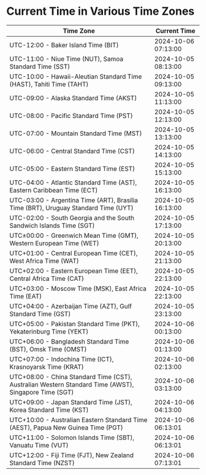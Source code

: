 # Current Time in Various Time Zones

| Time Zone | Current Time |
|-----------|--------------|
| UTC-12:00 - Baker Island Time (BIT) | 2024-10-06 07:13:00 |
| UTC-11:00 - Niue Time (NUT), Samoa Standard Time (SST) | 2024-10-05 08:13:00 |
| UTC-10:00 - Hawaii-Aleutian Standard Time (HAST), Tahiti Time (TAHT) | 2024-10-05 09:13:00 |
| UTC-09:00 - Alaska Standard Time (AKST) | 2024-10-05 11:13:00 |
| UTC-08:00 - Pacific Standard Time (PST) | 2024-10-05 12:13:00 |
| UTC-07:00 - Mountain Standard Time (MST) | 2024-10-05 13:13:00 |
| UTC-06:00 - Central Standard Time (CST) | 2024-10-05 14:13:00 |
| UTC-05:00 - Eastern Standard Time (EST) | 2024-10-05 15:13:00 |
| UTC-04:00 - Atlantic Standard Time (AST), Eastern Caribbean Time (ECT) | 2024-10-05 16:13:00 |
| UTC-03:00 - Argentina Time (ART), Brasília Time (BRT), Uruguay Standard Time (UYT) | 2024-10-05 16:13:00 |
| UTC-02:00 - South Georgia and the South Sandwich Islands Time (SGT) | 2024-10-05 17:13:00 |
| UTC±00:00 - Greenwich Mean Time (GMT), Western European Time (WET) | 2024-10-05 20:13:00 |
| UTC+01:00 - Central European Time (CET), West Africa Time (WAT) | 2024-10-05 21:13:00 |
| UTC+02:00 - Eastern European Time (EET), Central Africa Time (CAT) | 2024-10-05 22:13:00 |
| UTC+03:00 - Moscow Time (MSK), East Africa Time (EAT) | 2024-10-05 22:13:00 |
| UTC+04:00 - Azerbaijan Time (AZT), Gulf Standard Time (GST) | 2024-10-05 23:13:00 |
| UTC+05:00 - Pakistan Standard Time (PKT), Yekaterinburg Time (YEKT) | 2024-10-06 00:13:00 |
| UTC+06:00 - Bangladesh Standard Time (BST), Omsk Time (OMST) | 2024-10-06 01:13:00 |
| UTC+07:00 - Indochina Time (ICT), Krasnoyarsk Time (KRAT) | 2024-10-06 02:13:00 |
| UTC+08:00 - China Standard Time (CST), Australian Western Standard Time (AWST), Singapore Time (SGT) | 2024-10-06 03:13:00 |
| UTC+09:00 - Japan Standard Time (JST), Korea Standard Time (KST) | 2024-10-06 04:13:00 |
| UTC+10:00 - Australian Eastern Standard Time (AEST), Papua New Guinea Time (PGT) | 2024-10-06 06:13:01 |
| UTC+11:00 - Solomon Islands Time (SBT), Vanuatu Time (VUT) | 2024-10-06 06:13:01 |
| UTC+12:00 - Fiji Time (FJT), New Zealand Standard Time (NZST) | 2024-10-06 07:13:01 |
